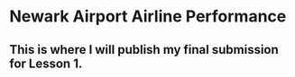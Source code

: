 # Newark Airport Airline Performance


## This is where I will publish my final submission for Lesson 1.
